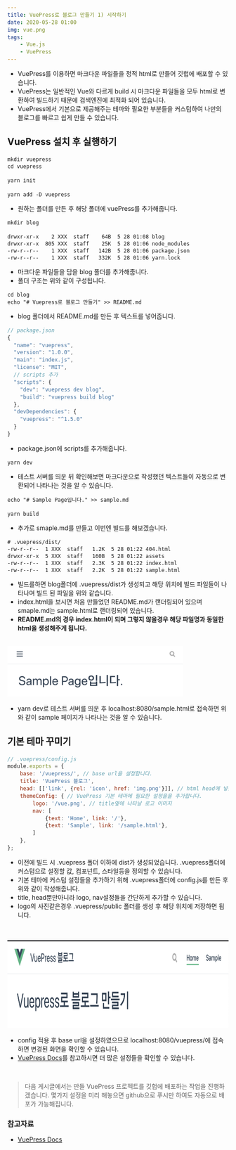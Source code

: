 ```yaml
---
title: VuePress로 블로그 만들기 1) 시작하기
date: 2020-05-28 01:00
img: vue.png
tags: 
    - Vue.js
    - VuePress
---
```

- VuePress를 이용하면 마크다운 파일들을 정적 html로 만들어 깃헙에 배포할 수 있습니다.
- VuePress는 일반적인 Vue와 다르게 build 시 마크다운 파일들을 모두 html로 변환하여 빌드하기 때문에 검색엔진에 최적화 되어 있습니다.
- VuePress에서 기본으로 제공해주는 테마와 필요한 부분들을 커스텀하여 나만의 블로그를 빠르고 쉽게 만들 수 있습니다.

## VuePress 설치 후 실행하기
```shell script
mkdir vuepress
cd vuepress

yarn init

yarn add -D vuepress
```
- 원하는 폴더를 만든 후 해당 폴더에 vuePress를 추가해줍니다.

```shell script
mkdir blog

drwxr-xr-x    2 XXX  staff    64B  5 28 01:08 blog
drwxr-xr-x  805 XXX  staff    25K  5 28 01:06 node_modules
-rw-r--r--    1 XXX  staff   142B  5 28 01:06 package.json
-rw-r--r--    1 XXX  staff   332K  5 28 01:06 yarn.lock
```
- 마크다운 파일들을 담을 blog 폴더를 추가해줍니다.
- 폴더 구조는 위와 같이 구성됩니다.

```shell script
cd blog
echo "# Vuepress로 블로그 만들기" >> README.md
```
- blog 폴더에서 README.md를 만든 후 텍스트를 넣어줍니다.

```js
// package.json
{
  "name": "vuepress",
  "version": "1.0.0",
  "main": "index.js",
  "license": "MIT",
  // scripts 추가
  "scripts": {
    "dev": "vuepress dev blog",
    "build": "vuepress build blog"
  },
  "devDependencies": {
    "vuepress": "^1.5.0"
  }
}
```
- package.json에 scripts를 추가해줍니다.

```shell script
yarn dev
```
- 테스트 서버를 띄운 뒤 확인해보면 마크다운으로 작성했던 텍스트들이 자동으로 변환되어 나타나는 것을 알 수 있습니다.


```shell script
echo "# Sample Page입니다." >> sample.md

yarn build
```
- 추가로 smaple.md를 만들고 이번엔 빌드를 해보겠습니다.


```shell script
# .vuepress/dist/
-rw-r--r--  1 XXX  staff   1.2K  5 28 01:22 404.html
drwxr-xr-x  5 XXX  staff   160B  5 28 01:22 assets
-rw-r--r--  1 XXX  staff   2.3K  5 28 01:22 index.html
-rw-r--r--  1 XXX  staff   2.2K  5 28 01:22 sample.html
```
- 빌드를하면 blog폴더에 .vuepress/dist가 생성되고 해당 위치에 빌드 파일들이 나타나며 빌드 된 파일을 위와 같습니다.
- index.html을 보시면 처음 만들었던 README.md가 랜더링되어 있으며 smaple.md는 sample.html로 랜더링되어 있습니다.
- **README.md의 경우 index.html이 되며 그렇지 않을경우 해당 파일명과 동일한 html을 생성해주게 됩니다.**

<br>

<img src="./samplepage.png" width="400" heigth="200"/>

- yarn dev로 테스트 서버를 띄운 후 localhost:8080/sample.html로 접속하면 위와 같이 sample 페이지가 나타나는 것을 알 수 있습니다.


## 기본 테마 꾸미기
```js
// .vuepress/config.js
module.exports = {
    base: '/vuepress/', // base url을 설정합니다.
    title: 'VuePress 블로그',
    head: [['link', {rel: 'icon', href: 'img.png'}]], // html head에 넣을 값들을 설정할 수 있습니다.
    themeConfig: { // VuePress 기본 테마에 필요한 설정을을 추가합니다.
        logo: '/vue.png', // title옆에 나타날 로고 이미지
        nav: [ 
            {text: 'Home', link: '/'},
            {text: 'Sample', link: '/sample.html'},
        ]
    },
};
```
- 이전에 빌드 시 .vuepress 폴더 이하에 dist가 생성되었습니다. .vuepress폴더에 커스텀으로 설정할 값, 컴포넌트, 스타일등을 정의할 수 있습니다.
- 기본 테마에 커스텀 설정들을 추가하기 위해 .vuepress폴더에 config.js를 만든 후 위와 같이 작성해줍니다.
- title, head뿐만아니라 logo, nav설정들을 간단하게 추가할 수 있습니다.
- logo의 사진같은경우 .vuepress/public 폴더를 생성 후 해당 위치에 저장하면 됩니다.

<br>
<br>

<img src="./settingConfig.png" width="800" height="200"/>

- config 적용 후 base url을 설정하였으므로 localhost:8080/vuepress/에 접속하면 변경된 화면을 확인할 수 있습니다.
- [VuePress Docs](https://vuepress.vuejs.org/theme/default-theme-config.html)를 참고하시면 더 많은 설정들을 확인할 수 있습니다.

<br>

> 다음 게시글에서는 만들 VuePress 프로젝트를 깃헙에 배포하는 작업을 진행하겠습니다. 
> 몇가지 설정을 미리 해놓으면 github으로 푸시만 하여도 자동으로 배포가 가능해집니다. 

### 참고자료
- [VuePress Docs](https://vuepress.vuejs.org/)
